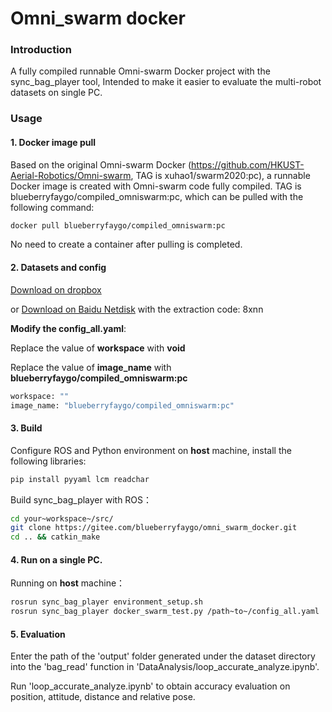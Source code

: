 # Omni_swarm docker

### Introduction

A fully compiled runnable Omni-swarm Docker project with the sync_bag_player tool, Intended to make it easier to evaluate the multi-robot datasets on single PC.

### Usage

#### 1. Docker image pull

Based on the original Omni-swarm Docker (https://github.com/HKUST-Aerial-Robotics/Omni-swarm, TAG is xuhao1/swarm2020:pc), a runnable Docker image is created with Omni-swarm code fully compiled. TAG is blueberryfaygo/compiled_omniswarm:pc, which can be pulled with the following command:

```bash
docker pull blueberryfaygo/compiled_omniswarm:pc
```

No need to create a container after pulling is completed.

#### 2. Datasets and config

[Download on dropbox](https://www.dropbox.com/sh/w5yagas06a9r14d/AACdKgMfCCg07M6jr6Ipmus1a?dl=0)

or [Download on Baidu Netdisk](https://pan.baidu.com/s/1qeQ-NllqrElAl8Cd-ULDRw?pwd=8xnn) with the extraction code: 8xnn 

**Modify the config_all.yaml**:

Replace the  value of **workspace** with **void**

Replace the  value of **image_name** with **blueberryfaygo/compiled_omniswarm:pc**

```bash
workspace: ""
image_name: "blueberryfaygo/compiled_omniswarm:pc"
```

#### 3. Build

Configure ROS and Python environment on **host** machine, install the following libraries:

```bash
pip install pyyaml lcm readchar
```

Build sync_bag_player with ROS：

```bash
cd your~workspace~/src/
git clone https://gitee.com/blueberryfaygo/omni_swarm_docker.git
cd .. && catkin_make
```

#### 4. Run on a single PC.

Running on **host** machine：

```bash
rosrun sync_bag_player environment_setup.sh
rosrun sync_bag_player docker_swarm_test.py /path~to~/config_all.yaml
```

#### 5. Evaluation

Enter the path of the 'output' folder generated under the dataset  directory into the 'bag_read' function in  'DataAnalysis/loop_accurate_analyze.ipynb'.

Run 'loop_accurate_analyze.ipynb' to obtain accuracy evaluation on position, attitude, distance and relative pose.
